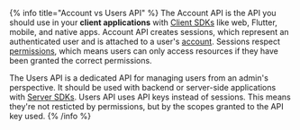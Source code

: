 {% info title="Account vs Users API" %}
The Account API is the API you should use in your **client applications** with [Client SDKs](/docs/sdks#client) like web, Flutter, mobile, and native apps.
Account API creates sessions, which represent an authenticated user and is attached to a user's [account](/docs/products/auth/accounts).
Sessions respect [permissions](/docs/advanced/platform/permissions), which means users can only access resources if they have been granted the correct permissions.

The Users API is a dedicated API for managing users from an admin's perspective.
It should be used with backend or server-side applications with [Server SDKs](/docs/sdks#server). Users API uses API keys instead of sessions.
This means they're not resticted by permissions, but by the scopes granted to the API key used.
{% /info %}
